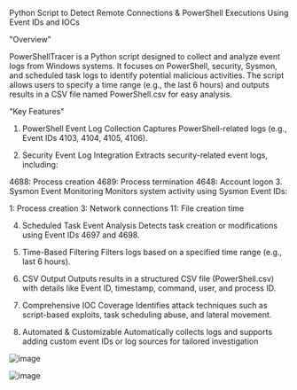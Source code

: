 
Python Script to Detect Remote Connections & PowerShell Executions Using Event IDs and IOCs

"Overview"

PowerShellTracer is a Python script designed to collect and analyze event logs from Windows systems. It focuses on PowerShell, security, Sysmon, and scheduled task logs to identify potential malicious activities. The script allows users to specify a time range (e.g., the last 6 hours) and outputs results in a CSV file named PowerShell.csv for easy analysis.

"Key Features"
1. PowerShell Event Log Collection
Captures PowerShell-related logs (e.g., Event IDs 4103, 4104, 4105, 4106).

2. Security Event Log Integration
Extracts security-related event logs, including:

4688: Process creation
4689: Process termination
4648: Account logon
3. Sysmon Event Monitoring
Monitors system activity using Sysmon Event IDs:

1: Process creation
3: Network connections
11: File creation time


4. Scheduled Task Event Analysis
Detects task creation or modifications using Event IDs 4697 and 4698.

5. Time-Based Filtering
Filters logs based on a specified time range (e.g., last 6 hours).

6. CSV Output
Outputs results in a structured CSV file (PowerShell.csv) with details like Event ID, timestamp, command, user, and process ID.

7. Comprehensive IOC Coverage
Identifies attack techniques such as script-based exploits, task scheduling abuse, and lateral movement.

8. Automated & Customizable
Automatically collects logs and supports adding custom event IDs or log sources for tailored investigation

![image](https://github.com/user-attachments/assets/9a56da31-b131-4ee8-965e-132e137226f7)

![image](https://github.com/user-attachments/assets/f6cd851d-dfe3-4139-8e8d-cc0106681884)



